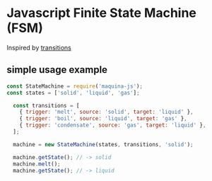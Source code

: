 # Javascript Finite State Machine (FSM)

Inspired by [transitions](https://github.com/tyarkoni/transitions)

## simple usage example
```javascript
const StateMachine = require('maquina-js');
const states = ['solid', 'liquid', 'gas'];

  const transitions = [
    { trigger: 'melt', source: 'solid', target: 'liquid' },
    { trigger: 'boil', source: 'liquid', target: 'gas' },
    { trigger: 'condensate', source: 'gas', target: 'liquid' },
  ];

  machine = new StateMachine(states, transitions, 'solid');

  machine.getState(); // -> solid
  machine.melt();
  machine.getState(); // -> liquid

```